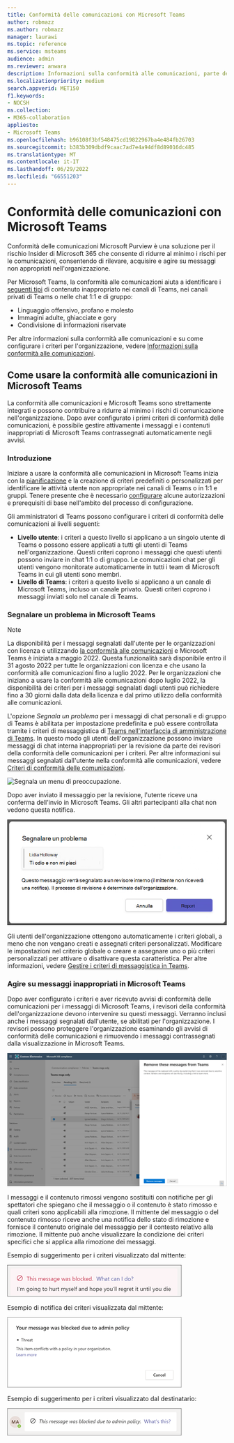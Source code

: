```yaml
---
title: Conformità delle comunicazioni con Microsoft Teams
author: robmazz
ms.author: robmazz
manager: laurawi
ms.topic: reference
ms.service: msteams
audience: admin
ms.reviewer: anwara
description: Informazioni sulla conformità alle comunicazioni, parte del set di soluzioni di rischio Insider, dal punto di vista di Microsoft Teams (fa parte della funzionalità di conformità alle comunicazioni di M365).
ms.localizationpriority: medium
search.appverid: MET150
f1.keywords:
- NOCSH
ms.collection:
- M365-collaboration
appliesto:
- Microsoft Teams
ms.openlocfilehash: b96108f3bf548475cd19822967ba4e484fb26703
ms.sourcegitcommit: b383b309dbdf9caac7ad7e4a94df8d89016dc485
ms.translationtype: MT
ms.contentlocale: it-IT
ms.lasthandoff: 06/29/2022
ms.locfileid: "66551203"
---
```

# <a name="communication-compliance-with-microsoft-teams"></a>Conformità delle comunicazioni con Microsoft Teams

Conformità delle comunicazioni Microsoft Purview è una soluzione per il rischio Insider di Microsoft 365 che consente di ridurre al minimo i rischi per le comunicazioni, consentendo di rilevare, acquisire e agire su messaggi non appropriati nell'organizzazione.

Per Microsoft Teams, la conformità alle comunicazioni aiuta a identificare i [seguenti tipi](/microsoft-365/compliance/communication-compliance-feature-reference) di contenuto inappropriato nei canali di Teams, nei canali privati di Teams o nelle chat 1:1 e di gruppo:

- Linguaggio offensivo, profano e molesto
- Immagini adulte, ghiacciate e gory
- Condivisione di informazioni riservate

Per altre informazioni sulla conformità alle comunicazioni e su come configurare i criteri per l'organizzazione, vedere [Informazioni sulla conformità alle comunicazioni](/microsoft-365/compliance/communication-compliance).

## <a name="how-to-use-communication-compliance-in-microsoft-teams"></a>Come usare la conformità alle comunicazioni in Microsoft Teams

La conformità alle comunicazioni e Microsoft Teams sono strettamente integrati e possono contribuire a ridurre al minimo i rischi di comunicazione nell'organizzazione. Dopo aver configurato i primi criteri di conformità delle comunicazioni, è possibile gestire attivamente i messaggi e i contenuti inappropriati di Microsoft Teams contrassegnati automaticamente negli avvisi.

### <a name="getting-started"></a>Introduzione

Iniziare a usare la conformità alle comunicazioni in Microsoft Teams inizia con la [pianificazione](/microsoft-365/compliance/communication-compliance-plan) e la creazione di criteri predefiniti o personalizzati per identificare le attività utente non appropriate nei canali di Teams o in 1:1 e gruppi. Tenere presente che è necessario [configurare](/microsoft-365/compliance/communication-compliance-configure) alcune autorizzazioni e prerequisiti di base nell'ambito del processo di configurazione.

Gli amministratori di Teams possono configurare i criteri di conformità delle comunicazioni ai livelli seguenti:

- **Livello utente**: i criteri a questo livello si applicano a un singolo utente di Teams o possono essere applicati a tutti gli utenti di Teams nell'organizzazione. Questi criteri coprono i messaggi che questi utenti possono inviare in chat 1:1 o di gruppo. Le comunicazioni chat per gli utenti vengono monitorate automaticamente in tutti i team di Microsoft Teams in cui gli utenti sono membri.
- **Livello di Teams**: i criteri a questo livello si applicano a un canale di Microsoft Teams, incluso un canale privato. Questi criteri coprono i messaggi inviati solo nel canale di Teams.

### <a name="report-a-concern-in-microsoft-teams"></a>Segnalare un problema in Microsoft Teams

>[!NOTE]
>La disponibilità per i messaggi segnalati dall'utente per le organizzazioni con licenza e utilizzando [la conformità alle comunicazioni](/microsoft-365/compliance/communication-compliance-configure#subscriptions-and-licensing) e Microsoft Teams è iniziata a maggio 2022. Questa funzionalità sarà disponibile entro il 31 agosto 2022 per tutte le organizzazioni con licenza e che usano la conformità alle comunicazioni fino a luglio 2022. Per le organizzazioni che iniziano a usare la conformità alle comunicazioni dopo luglio 2022, la disponibilità dei criteri per i messaggi segnalati dagli utenti può richiedere fino a 30 giorni dalla data della licenza e dal primo utilizzo della conformità alle comunicazioni.

L'opzione *Segnala un problema* per i messaggi di chat personali e di gruppo di Teams è abilitata per impostazione predefinita e può essere controllata tramite i criteri di messaggistica di [Teams nell'interfaccia di amministrazione di Teams](/microsoftteams/manage-teams-in-modern-portal). In questo modo gli utenti dell'organizzazione possono inviare messaggi di chat interna inappropriati per la revisione da parte dei revisori della conformità delle comunicazioni per i criteri. Per altre informazioni sui messaggi segnalati dall'utente nella conformità alle comunicazioni, vedere [Criteri di conformità delle comunicazioni](/microsoft-365/compliance/communication-compliance-policies#user-reported-messages-policy).

![Segnala un menu di preoccupazione.](./media/communication-compliance-report-a-concern-full-menu.png)

Dopo aver inviato il messaggio per la revisione, l'utente riceve una conferma dell'invio in Microsoft Teams. Gli altri partecipanti alla chat non vedono questa notifica.

![Segnala una conferma di preoccupazione.](./media/communication-compliance-report-a-concern.png)

Gli utenti dell'organizzazione ottengono automaticamente i criteri globali, a meno che non vengano creati e assegnati criteri personalizzati. Modificare le impostazioni nel criterio globale o creare e assegnare uno o più criteri personalizzati per attivare o disattivare questa caratteristica. Per altre informazioni, vedere [Gestire i criteri di messaggistica in Teams](/microsoftteams/messaging-policies-in-teams).

### <a name="act-on-inappropriate-messages-in-microsoft-teams"></a>Agire su messaggi inappropriati in Microsoft Teams

Dopo aver configurato i criteri e aver ricevuto avvisi di conformità delle comunicazioni per i messaggi di Microsoft Teams, i revisori della conformità dell'organizzazione devono intervenire su questi messaggi. Verranno inclusi anche i messaggi segnalati dall'utente, se abilitati per l'organizzazione. I revisori possono proteggere l'organizzazione esaminando gli avvisi di conformità delle comunicazioni e rimuovendo i messaggi contrassegnati dalla visualizzazione in Microsoft Teams.

![Rimuovere un messaggio in Teams.](./media/communication-compliance-remove-teams-message.png)

I messaggi e il contenuto rimossi vengono sostituiti con notifiche per gli spettatori che spiegano che il messaggio o il contenuto è stato rimosso e quali criteri sono applicabili alla rimozione. Il mittente del messaggio o del contenuto rimosso riceve anche una notifica dello stato di rimozione e fornisce il contenuto originale del messaggio per il contesto relativo alla rimozione. Il mittente può anche visualizzare la condizione dei criteri specifici che si applica alla rimozione dei messaggi.

Esempio di suggerimento per i criteri visualizzato dal mittente:

![Suggerimento per i criteri per il mittente.](./media/communication-compliance-warning-1.png)

Esempio di notifica dei criteri visualizzata dal mittente:

![Informazioni sulla condizione dei criteri per il mittente.](./media/communication-compliance-warning-2.png)

Esempio di suggerimento per i criteri visualizzato dal destinatario:

![Suggerimento per i criteri per il destinatario.](./media/communication-compliance-warning-3.png)
